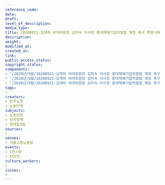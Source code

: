 ```yaml
---
reference_code: 
date: 
draft: 
level_of_description: 
media_type: 
title: 20200921-김재하 비대위원장 김미숙 이사장 중대재해기업처벌법 제정 촉구 팻말시위
description: 
weight: 
modified_at: 
created_at: 
link: 
public_access_status: 
copyright_status: 
components:
- "/2020년/9월/20200921-김재하 비대위원장 김미숙 이사장 중대재해기업처벌법 제정 촉구 팻말시위/_PIG5298.JPG"
- "/2020년/9월/20200921-김재하 비대위원장 김미숙 이사장 중대재해기업처벌법 제정 촉구 팻말시위/_PIG5324.JPG"
- "/2020년/9월/20200921-김재하 비대위원장 김미숙 이사장 중대재해기업처벌법 제정 촉구 팻말시위/_PIG5293.JPG"
tags:
- 
creators:
- 민주노총
- 노동단체
subjects:
- 노동안전
- 정치정책
- 전태일3법
sources:
- 
venues:
- 서울고용노동청
events:
- 1인시위
- 선전전
culture_workers:
- 
issues:
- 
---
```

